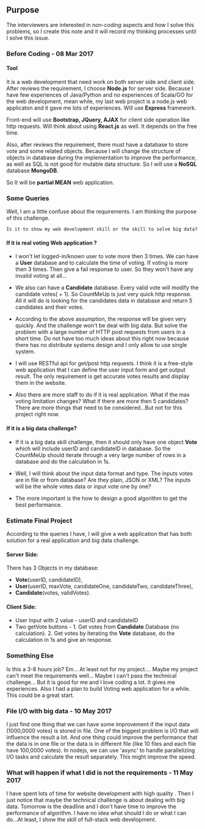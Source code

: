 ## Purpose
The interviewers are interested in _non-coding_ aspects and how I solve this problems, so I create this note and it will record my thinking processes until I solve this issue.

### Before Coding - 08 Mar 2017
#### Tool
It is a web development that need work on both server side and client side. After reviews the requirement, I choose __Node.js__ for server side. Because I have few experiences of Java/Python and no experiences of Scala/GO for the web development, mean while, my last web project is a node.js web applicaton and it gave me lots of experiences. Will use __Express__ framework.

Front-end will use __Bootstrap, JQuery, AJAX__ for client side operation like http requests. Will think about using __React.js__ as well. It depends on the free time.

Also, after reviews the requirement, there must have a database to store vote and some related objects. Because I will change the structure of objects in database during the implementation to improve the performance, as well as SQL is not good for mutable data structure. So I will use a __NoSQL__ database __MongoDB__.

So It will be __partial MEAN__ web application.

### Some Queries
Well, I am a little confuse about the requirements. I am thinking the purpose of this challenge.
```
Is it to show my web development skill or the skill to solve big data?
```
#### If it is real voting Web application ?
* I won't let logged-in/known user to vote more then 3 times. We can have a __User__ database and to calculate the time of voting. If voting is more then 3 times. Then give a fail response to user.
So they won't have any invalid voting at all...

* We also can have a __Candidate__ database. Every valid vote will modify the candidate votes( + 1). So CountMeUp is just very quick http response. All it will do is looking for the candidates data in database and return 5 candidates and their votes.

* According to the above assumption, the response will be given very quickly. And the challenge won't be deal with big data. But solve the problem with a large number of HTTP post requests from users in a short time. Do not have too much ideas about this right now because there has no distribute systems design and I only allow to use single system.

* I will use RESTful api for get/post http requests. I think it is a free-style web application that I can define the user input form and get output result. The only requirement is get accurate votes results and display them in the website.

* Also there are more staff to do if it is real application. What if the max voting limitation changes? What if there are more then 5 candidates? There are more things that need to be considered...But not for this project right now.
#### If it is a big data challenge?
* If it is a big data skill challenge, then it should only have one object __Vote__ which will include userID and candidateID in database. So the CountMeUp should iterate through a very large number of rows in a database and do the calculation in 1s.

* Well, I will think about the input data format and type. The inputs votes are in file or from database? Are they plain, JSON or XML? The inputs will be the whole votes data or input vote one by one?

* The more important is the how to design a good algorithm to get the best performance.

### Estimate Final Project
According to the queries I have, I will give a web application that has both solution for a real application and big data challenge.
#### Server Side:

There has 3 Objects in my database:
 * __Vote__(userID, candidateID),
 * __User__(userID, maxVote, candidateOne, candidateTwo, candidateThree),
 * __Candidate__(votes, validVotes).

#### Client Side:
* User Input with 2 value - userID and candidateID
* Two getVote buttons - 1. Get votes from __Candidate__ Database (no calculation). 2. Get votes by iterating the __Vote__ database, do the calculation in 1s and give an response.

### Something Else
Is this a 3-8 hours job? Em... At least not for my project.... Maybe my project can't meet the requirements well... Maybe I can't pass the technical challenge... But it is good for me and I love coding a lot. It gives me experiences. Also I had a plan to build Voting web application for a while. This could be a great start.

### File I/O with big data - 10 May 2017
I just find one thing that we can have some improvement if the input data (1000,0000 votes) is stored in file. One of the biggest problem is I/O that will influence the result a lot. And one thing could improve the performance  that the data is in one file or the data is in different file (like 10 files and each file have 100,0000 votes).
In nodejs, we can use 'async' to handle parallelizing I/O tasks and calculate the result separately. This might improve the speed.

### What will happen if what I did is not the requirements - 11 May 2017
I have spent lots of time for website development with high quality . Then I just notice that maybe the technical challenge is about dealing with big data. Tomorrow is the deadline and I don't have time to improve the performance of algorithm. I have no idea what should I do or what I can do...At least, I show the skill of full-stack web development.
